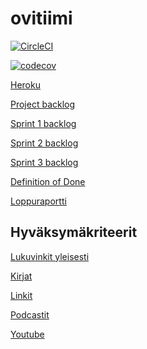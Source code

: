 # ovitiimi

[![CircleCI](https://circleci.com/gh/Cell9/ovitiimi.svg?style=svg)](https://circleci.com/gh/Cell9/ovitiimi)

[![codecov](https://codecov.io/gh/Cell9/ovitiimi/branch/master/graph/badge.svg)](https://codecov.io/gh/Cell9/ovitiimi)

[Heroku](https://ovitiimi.herokuapp.com/)

[Project backlog](https://docs.google.com/spreadsheets/d/1iyOaUwoDaijE3uMPPIeSPnU4EpCxYCItDZS4TlaIsyY/edit#gid=0)

[Sprint 1 backlog](https://docs.google.com/spreadsheets/d/1iyOaUwoDaijE3uMPPIeSPnU4EpCxYCItDZS4TlaIsyY/edit#gid=355581877)

[Sprint 2 backlog](https://docs.google.com/spreadsheets/d/1iyOaUwoDaijE3uMPPIeSPnU4EpCxYCItDZS4TlaIsyY/edit#gid=821550411)

[Sprint 3 backlog](https://docs.google.com/spreadsheets/d/1iyOaUwoDaijE3uMPPIeSPnU4EpCxYCItDZS4TlaIsyY/edit#gid=256081817)

[Definition of Done](https://github.com/Cell9/ovitiimi/blob/master/dokumentointi/definitionOfDone.md)

[Loppuraportti](https://docs.google.com/document/d/1TC55_rDTOpeIpzd8PhjI8qhuGYr3qbetB-fTviY1RLg/edit?usp=sharing)

## Hyväksymäkriteerit

[Lukuvinkit yleisesti](https://github.com/Cell9/ovitiimi/blob/master/src/test/resources/ohtu/recommendation.feature)

[Kirjat](https://github.com/Cell9/ovitiimi/blob/master/src/test/resources/ohtu/book.feature)

[Linkit](https://github.com/Cell9/ovitiimi/blob/master/src/test/resources/ohtu/link.feature)

[Podcastit](https://github.com/Cell9/ovitiimi/blob/master/src/test/resources/ohtu/podcast.feature)

[Youtube](https://github.com/Cell9/ovitiimi/blob/master/src/test/resources/ohtu/youtube.feature)

